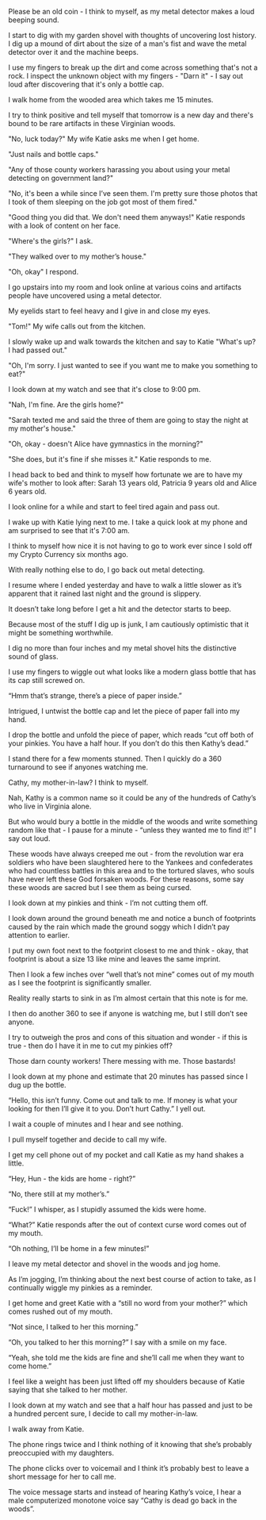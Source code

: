 Please be an old coin - I think to myself, as my metal detector makes a loud beeping sound.

I start to dig with my garden shovel with thoughts of uncovering lost history.  I dig up a mound of dirt about the size of a man's fist and wave the metal detector over it and the machine beeps.

I use my fingers to break up the dirt and come across something that's not a rock. I inspect the unknown object with my fingers - "Darn it" -  I say out loud after discovering that it's only a bottle cap.

I walk home from the wooded area which takes me 15 minutes.  

I try to think positive and tell myself that tomorrow is a new day and there's bound to be rare artifacts in these Virginian woods.

"No, luck today?" My wife Katie asks me when I get home.

"Just nails and bottle caps." 

"Any of those county workers harassing you about using your metal detecting on government land?"

"No, it's been a while since I’ve seen them. I'm pretty sure those photos that I took of them sleeping on the job got most of them fired."

"Good thing you did that. We don't need them anyways!" Katie responds with a look of content on her face.

"Where's the girls?" I ask.

"They walked over to my mother’s house."

"Oh, okay" I respond.

I go upstairs into my room and look online at various coins and artifacts people have uncovered using a metal detector.

My eyelids start to feel heavy and I give in and close my eyes.

"Tom!" My wife calls out from the kitchen.

I slowly wake up and walk towards the kitchen and say to Katie "What's up? I had passed out."

"Oh, I'm sorry. I just wanted to see if you want me to make you something to eat?"

I look down at my watch and see that it's close to 9:00 pm.

"Nah, I'm fine. Are the girls home?"

"Sarah texted me and said the three of them are going to stay the night at my mother's house."

"Oh, okay - doesn't Alice have gymnastics in the morning?"

"She does, but it's fine if she misses it." Katie responds to me.

I head back to bed and think to myself how fortunate we are to have my wife's mother to look after: Sarah 13 years old, Patricia 9 years old and Alice 6 years old.

I look online for a while and start to feel tired again and pass out.

I wake up with Katie lying next to me. I take a quick look at my phone and am surprised to see that it's 7:00 am.

I think to myself how nice it is not having to go to work ever since I sold off my Crypto Currency six months ago.

With really nothing else to do, I go back out metal detecting.

I resume where I ended yesterday and have to walk a little slower as it’s apparent that it rained last night and the ground is slippery.

It doesn’t take long before I get a hit and the detector starts to beep.

Because most of the stuff I dig up is junk, I am cautiously optimistic that it might be something worthwhile.

I dig no more than four inches and my metal shovel hits the distinctive sound of glass.

I use my fingers to wiggle out what looks like a modern glass bottle that has its cap still screwed on.

“Hmm that’s strange, there’s a piece of paper inside.”

Intrigued, I untwist the bottle cap and let the piece of paper fall into my hand.

I drop the bottle and unfold the piece of paper, which reads “cut off both of your pinkies. You have a half hour. If you don’t do this then Kathy’s dead.”

I stand there for a few moments stunned. Then I quickly do a 360 turnaround to see if anyones watching me.

Cathy, my mother-in-law? I think to myself.

Nah, Kathy is a common name so it could be any of the hundreds of Cathy’s who live in Virginia alone.

But who would bury a bottle in the middle of the woods and write something random like that - I pause for a minute - “unless they wanted me to find it!” I say out loud.

These woods have always creeped me out - from the revolution war era soldiers who have been slaughtered here to the Yankees and confederates who had countless battles in this area and to the tortured slaves, who souls have never left these God forsaken woods. For these reasons, some say these woods are sacred but I see them as being cursed.

I look down at my pinkies and think - I’m not cutting them off.

I look down around the ground beneath me and notice a bunch of footprints caused by the rain which made the ground soggy which I didn’t pay attention to earlier.

I put my own foot next to the footprint closest to me and think - okay, that footprint is about a size 13 like mine and leaves the same imprint.

Then I look a few inches over “well that’s not mine” comes out of my mouth as I see the footprint is significantly smaller.

Reality really starts to sink in as I’m almost certain that this note is for me.

I then do another 360 to see if anyone is watching me, but I still don’t see anyone.

I try to outweigh the pros and cons of this situation and wonder - if this is true - then do I have it in me to cut my pinkies off?

Those darn county workers! There messing with me. Those bastards!

I look down at my phone and estimate that 20 minutes has passed since I dug up the bottle.

“Hello, this isn’t funny. Come out and talk to me. If money is what your looking for then I’ll give it to you. Don’t hurt Cathy.” I yell out.

I wait a couple of minutes and I hear and see nothing.

I pull myself together and decide to call my wife.

I get my cell phone out of my pocket and call Katie as my hand shakes a little.

“Hey, Hun - the kids are home - right?”

“No, there still at my mother’s.”

“Fuck!” I whisper, as I stupidly assumed the kids were home.

“What?” Katie responds after the out of context curse word comes out of my mouth.

“Oh nothing, I’ll be home in a few minutes!”

I leave my metal detector and shovel in the woods and jog home.

As I’m jogging, I’m thinking about the next best course of action to take, as I continually wiggle my pinkies as a reminder.

I get home and greet Katie with a “still no word from your mother?” which comes rushed out of my mouth.

“Not since, I talked to her this morning.”

“Oh, you talked to her this morning?” I say with a smile on my face.

“Yeah, she told me the kids are fine and she’ll call me when they want to come home.”

I feel like a weight has been just lifted off my shoulders because of Katie saying that she talked to her mother.

I look down at my watch and see that a half hour has passed and just to be a hundred percent sure, I decide to call my mother-in-law.

I walk away from Katie.

The phone rings twice and I think nothing of it knowing that she’s probably preoccupied with my daughters.

The phone clicks over to voicemail and I think it’s probably best to leave a short message for her to call me.

The voice message starts and instead of hearing Kathy’s voice, I hear a male computerized monotone voice say “Cathy is dead go back in the woods”.